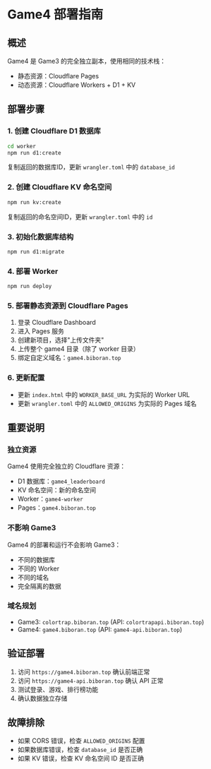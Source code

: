 # Game4 部署指南

## 概述
Game4 是 Game3 的完全独立副本，使用相同的技术栈：
- 静态资源：Cloudflare Pages
- 动态资源：Cloudflare Workers + D1 + KV

## 部署步骤

### 1. 创建 Cloudflare D1 数据库
```bash
cd worker
npm run d1:create
```
复制返回的数据库ID，更新 `wrangler.toml` 中的 `database_id`

### 2. 创建 Cloudflare KV 命名空间
```bash
npm run kv:create
```
复制返回的命名空间ID，更新 `wrangler.toml` 中的 `id`

### 3. 初始化数据库结构
```bash
npm run d1:migrate
```

### 4. 部署 Worker
```bash
npm run deploy
```

### 5. 部署静态资源到 Cloudflare Pages
1. 登录 Cloudflare Dashboard
2. 进入 Pages 服务
3. 创建新项目，选择"上传文件夹"
4. 上传整个 game4 目录（除了 worker 目录）
5. 绑定自定义域名：`game4.biboran.top`

### 6. 更新配置
- 更新 `index.html` 中的 `WORKER_BASE_URL` 为实际的 Worker URL
- 更新 `wrangler.toml` 中的 `ALLOWED_ORIGINS` 为实际的 Pages 域名

## 重要说明

### 独立资源
Game4 使用完全独立的 Cloudflare 资源：
- D1 数据库：`game4_leaderboard`
- KV 命名空间：新的命名空间
- Worker：`game4-worker`
- Pages：`game4.biboran.top`

### 不影响 Game3
Game4 的部署和运行不会影响 Game3：
- 不同的数据库
- 不同的 Worker
- 不同的域名
- 完全隔离的数据

### 域名规划
- Game3: `colortrap.biboran.top` (API: `colortrapapi.biboran.top`)
- Game4: `game4.biboran.top` (API: `game4-api.biboran.top`)

## 验证部署
1. 访问 `https://game4.biboran.top` 确认前端正常
2. 访问 `https://game4-api.biboran.top` 确认 API 正常
3. 测试登录、游戏、排行榜功能
4. 确认数据独立存储

## 故障排除
- 如果 CORS 错误，检查 `ALLOWED_ORIGINS` 配置
- 如果数据库错误，检查 `database_id` 是否正确
- 如果 KV 错误，检查 KV 命名空间 ID 是否正确


